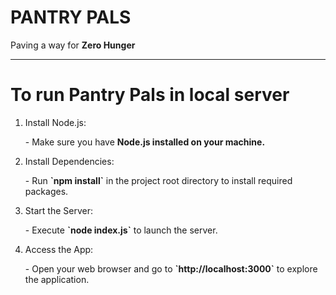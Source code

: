 <style>
    .bold {
        font-weight: bold;
    }
</style>


<h1>PANTRY PALS</h1>
<p>Paving a way for <span class="bold">Zero Hunger</span></p>
<hr>

<h1>To run Pantry Pals in local server</h1>

<ol>
    <li>
        <p>Install Node.js:</p>
        <p>- Make sure you have <span class="bold">Node.js installed on your machine.</span></p>
    </li>
    <li>
        <p>Install Dependencies:</p>
        <p>- Run <span class="bold">`npm install`</span> in the project root directory to install required packages.</p>
    </li>
    <li>
        <p>Start the Server:</p>
        <p>- Execute <span class="bold">`node index.js`</span> to launch the server.</p>
    </li>
    <li>
        <p>Access the App:</p>
        <p>- Open your web browser and go to <span class="bold">`http://localhost:3000`</span> to explore the application.</p>
    </li>
</ol>